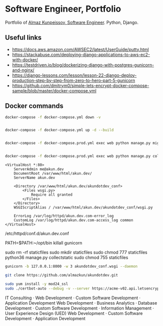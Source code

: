 # Software Engineer, Portfolio

Portfolio of [Almaz Kunpeissov, Software Engineer](https://akun.dev). Python, Django.



## Useful links
* https://docs.aws.amazon.com/AWSEC2/latest/UserGuide/putty.html
* https://stackabuse.com/deploying-django-applications-to-aws-ec2-with-docker/
* https://testdriven.io/blog/dockerizing-django-with-postgres-gunicorn-and-nginx/
* https://django-lessons.com/lesson/lesson-22-django-deploy-production-step-by-step-from-zero-to-hero-part-5-gunicorn
* https://github.com/dmitrym0/simple-lets-encrypt-docker-compose-sample/blob/master/docker-compose.yml


## Docker commands
```bash
docker-compose -f docker-compose.yml down -v


docker-compose -f docker-compose.yml up -d --build


docker-compose -f docker-compose.prod.yml exec web python manage.py migrate --noinput


docker-compose -f docker-compose.prod.yml exec web python manage.py collectstatic --no-input --clear
```

```
<VirtualHost *:80>
    ServerAdmin me@akun.dev
    DocumentRoot /var/www/html/akun.dev/
    ServerName akun.dev

    <Directory /var/www/html/akun.dev/akundotdev_conf>
        <Files wsgi.py>
            Require all granted
        </Files>
    </Directory>
    WSGIScriptAlias / /var/www/html/akun.dev/akundotdev_conf/wsgi.py
    
    ErrorLog /var/log/httpd/akun.dev.com-error_log
    CustomLog /var/log/httpd/akun.dev.com-access_log common
</VirtualHost>

```

/etc/httpd/conf.d/akun.dev.conf

PATH=$PATH:~/opt/bin
killall gunicorn

sudo rm -rf staticfiles
sudo mkdir staticfiles
sudo chmod 777 staticfiles
python36 manage.py collectstatic
sudo chmod 755 staticfiles

```bash
gunicorn -b 127.0.0.1:8000 -w 3 akundotdev_conf.wsgi --daemon
```

```bash
git clone https://github.com/almazkun/akundotdev.git
```
```bash
sudo yum install -y mod24_ssl
sudo ./certbot-auto --debug -v --server https://acme-v02.api.letsencrypt.org/directory certonly -d akun.dev
```
IT Consulting · Web Development · Custom Software Development · Application Development
Web Development · Business Analytics · Database Development · Custom Software Development · Information Management · User Experience Design (UED)
Web Development · Custom Software Development · Application Development
